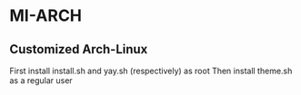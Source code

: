 # MI-ARCH
## Customized Arch-Linux
First install install.sh and yay.sh (respectively) as root
Then install theme.sh as a regular user
